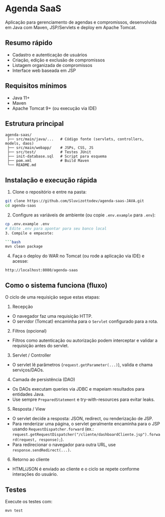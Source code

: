 Agenda SaaS
===========

Aplicação para gerenciamento de agendas e compromissos, desenvolvida em Java com Maven, JSP/Servlets e deploy em Apache Tomcat.

Resumo rápido
-------------
- Cadastro e autenticação de usuários
- Criação, edição e exclusão de compromissos
- Listagem organizada de compromissos
- Interface web baseada em JSP

Requisitos mínimos
------------------
- Java 11+
- Maven
- Apache Tomcat 9+ (ou execução via IDE)

Estrutura principal
-------------------
```
agenda-saas/
 ├── src/main/java/...   # Código fonte (servlets, controllers, models, daos)
 ├── src/main/webapp/    # JSPs, CSS, JS
 ├── src/test/           # Testes JUnit
 ├── init-database.sql   # Script para esquema
 ├── pom.xml             # Build Maven
 └── README.md
```

Instalação e execução rápida
---------------------------
1. Clone o repositório e entre na pasta:

```bash
git clone https://github.com/Sluvizottodev/agenda-saas-JAVA.git
cd agenda-saas
```

2. Configure as variáveis de ambiente (ou copie `.env.example` para `.env`):

```bash
cp .env.example .env
# Edite .env para apontar para seu banco local
3. Compile e empacote:

```bash
mvn clean package
```

4. Faça o deploy do WAR no Tomcat (ou rode a aplicação via IDE) e acesse:

```
http://localhost:8080/agenda-saas
```

Como o sistema funciona (fluxo)
------------------------------
O ciclo de uma requisição segue estas etapas:

1) Recepção
- O navegador faz uma requisição HTTP.
- O servidor (Tomcat) encaminha para o `Servlet` configurado para a rota.

2) Filtros (opcional)
- Filtros como autenticação ou autorização podem interceptar e validar a requisição antes do servlet.

3) Servlet / Controller
- O servlet lê parâmetros (`request.getParameter(...)`), valida e chama serviços/DAOs.

4) Camada de persistência (DAO)
- Os DAOs executam queries via JDBC e mapeiam resultados para entidades Java.
- Use sempre `PreparedStatement` e try-with-resources para evitar leaks.

5) Resposta / View
- O servlet decide a resposta: JSON, redirect, ou renderização de JSP.
- Para renderizar uma página, o servlet geralmente encaminha para o JSP usando `RequestDispatcher.forward` (ex.: `request.getRequestDispatcher("/cliente/dashboardCliente.jsp").forward(request, response);`).
- Para redirecionar o navegador para outra URL, use `response.sendRedirect(...)`.

6) Retorno ao cliente
- HTML/JSON é enviado ao cliente e o ciclo se repete conforme interações do usuário.

Testes
------
Execute os testes com:

```bash
mvn test
```

